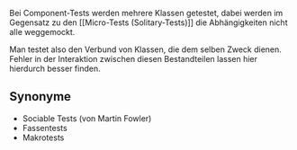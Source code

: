 Bei Component-Tests werden mehrere Klassen getestet, dabei werden im Gegensatz zu den [[Micro-Tests (Solitary-Tests)]] die Abhängigkeiten nicht alle weggemockt.

Man testet also den Verbund von Klassen, die dem selben Zweck dienen.
Fehler in der Interaktion zwischen diesen Bestandteilen lassen hier hierdurch besser finden.

## Synonyme
- Sociable Tests (von Martin Fowler)
- Fassentests
- Makrotests